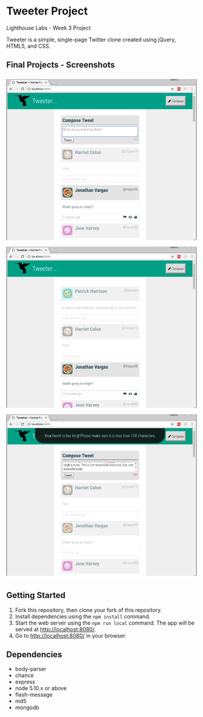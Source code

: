 # Tweeter Project
Lighthouse Labs - Week 3 Project

Tweeter is a simple, single-page Twitter clone created using jQuery, HTML5, and CSS.


## Final Projects - Screenshots
!["Screenshot of Tweeter"](https://github.com/stevetice/tweetr/blob/master/docs/tweeter.png?raw=true)
!["Screenshot of compose box hidden"](https://github.com/stevetice/tweetr/blob/master/docs/compose_hidden.png?raw=true)
!["Screenshot of error message"](https://github.com/stevetice/tweetr/blob/master/docs/error_message.png?raw=true)



## Getting Started
1. Fork this repository, then clone your fork of this repository.
2. Install dependencies using the `npm install` command.
3. Start the web server using the `npm run local` command. The app will be served at <http://localhost:8080/>.
4. Go to <http://localhost:8080/> in your browser.


## Dependencies
- body-parser
- chance
- express
- node 5.10.x or above
- flash-message
- md5
- mongodb
